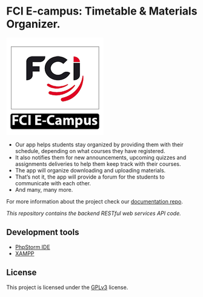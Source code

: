 # FCI E-campus: Timetable & Materials Organizer.
![Logo](https://github.com/FCI-E-campus/fci-e-campus-docs/raw/master/Logo%20%26%20Icon/FCI%20E-campus%20logo%20256x256.png)
* Our app helps students stay organized by providing them with their schedule, depending on what courses they have registered.
* It also notifies them for new announcements, upcoming quizzes and assignments deliveries to help them keep track with their courses.
* The app will organize downloading and uploading materials.
* That’s not it, the app will provide a forum for the students to communicate with each other.
* And many, many more.

For more information about the project check our [documentation repo](https://github.com/FCI-E-campus/fci-e-campus-docs).  

*This repository contains the backend RESTful web services API code.*  

## Development tools
* [PhpStorm IDE][1]
* [XAMPP][3]

## License
This project is licensed under the [GPLv3](https://github.com/FCI-E-campus/fci-e-campus-api/blob/master/LICENSE) license.

[1]: https://www.jetbrains.com/phpstorm/
[2]: https://forum.laragon.org/topic/755/laragon-3-2-released-php-7-2-0-vc15-apache-to-2-4-29-vc15-node-js-8-9-1-yarn-1-3-2-composer-1-5-3
[3]: https://www.apachefriends.org/index.html
